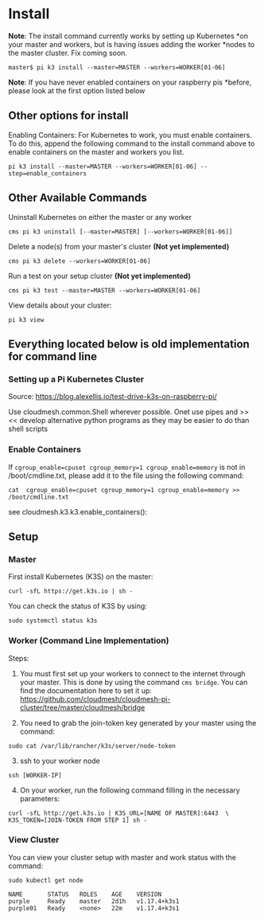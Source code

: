 # Install

**Note**: The install command currently works by setting up Kubernetes
*on your master and workers, but is having issues adding the worker
*nodes to the master cluster. Fix coming soon.

```
master$ pi k3 install --master=MASTER --workers=WORKER[01-06]
```

**Note**: If you have never enabled containers on your raspberry pis
*before, please look at the first option listed below

## Other options for install

Enabling Containers: For Kubernetes to work, you must enable containers.
To do this, append the following command to the install command above to
enable containers on the master and workers you list.

```
pi k3 install --master=MASTER --workers=WORKER[01-06] --step=enable_containers
```

## Other Available Commands

Uninstall Kubernetes on either the master or any worker

```
cms pi k3 uninstall [--master=MASTER] [--workers=WORKER[01-06]]
```

Delete a node(s) from your master's cluster **(Not yet implemented)**

```
cms pi k3 delete --workers=WORKER[01-06]
```

Run a test on your setup cluster **(Not yet implemented)**

```
cms pi k3 test --master=MASTER --workers=WORKER[01-06]
```

View details about your cluster:

```
pi k3 view
```


## Everything located below is old implementation for command line

### Setting up a Pi Kubernetes Cluster

Source: <https://blog.alexellis.io/test-drive-k3s-on-raspberry-pi/>

Use cloudmesh.common.Shell wherever possible. Onet use pipes and >> <<
develop alternative python programs as they may be easier to do than
shell scripts

### Enable Containers

If ```cgroup_enable=cpuset cgroup_memory=1 cgroup_enable=memory``` is
not in /boot/cmdline.txt, please add it to the file using the following
command:

```
cat  cgroup_enable=cpuset cgroup_memory=1 cgroup_enable=memory >>  /boot/cmdline.txt
```

see cloudmesh.k3.k3.enable_containers():

## Setup

### Master

First install Kubernetes (K3S) on the master:

```
curl -sfL https://get.k3s.io | sh -
```

You can check the status of K3S by using: 

```
sudo systemctl status k3s
```

### Worker (Command Line Implementation)

Steps: 

1. You must first set up your workers to connect to the internet through
   your master. This is done by using the command ```cms bridge```. You can
   find the documentation here to set it up:
   <https://github.com/cloudmesh/cloudmesh-pi-cluster/tree/master/cloudmesh/bridge>

2. You need to grab the join-token key generated by your master using
   the command:

```
sudo cat /var/lib/rancher/k3s/server/node-token
```

3. ssh to your worker node 

```
ssh [WORKER-IP]
```

4. On your worker, run the following command filling in the necessary
   parameters:

```
curl -sfL http://get.k3s.io | K3S_URL=[NAME OF MASTER]:6443  \
K3S_TOKEN=[JOIN-TOKEN FROM STEP 1] sh -

```


### View Cluster

You can view your cluster setup with master and work status with the
command:

```
sudo kubectl get node

NAME       STATUS   ROLES    AGE    VERSION
purple     Ready    master   2d1h   v1.17.4+k3s1
purple01   Ready    <none>   22m    v1.17.4+k3s1

```
